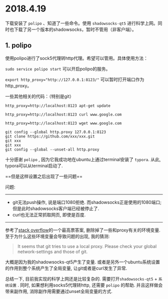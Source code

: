 # 2018.4.19

下载安装了 `polipo` 、知道了一些命令。使用 `shadowsocks-qt5` 进行科学上网。同时也下载了另一个版本的shadowsocks，暂时不管用（非客户端）。

## 1. polipo

使用polipo进行了sock5代理转http代理。希望可以管用。具体使用方法：

`sudo service polipo start` 可以开启polipo的服务。

`export http_proxy="http://127.0.0.1:8123/"` 可以暂时打开端口作为http_proxy。

一些其他相关的代码：（特别是git）

```shell
http_proxy=http://localhost:8123 apt-get update

http_proxy=http://localhost:8123 curl www.google.com

http_proxy=http://localhost:8123 wget www.google.com

git config --global http.proxy 127.0.0.1:8123
git clone https://github.com/xxx/xxx.git
git xxx
git xxx
git config --global --unset-all http.proxy
```

十分感谢 `polipo` , 因为它我成功地在ubuntu上通过terminal安装了 `typora`. 从此, typora可以从terminal启动了.



==但是这样设置之后出现了一些问题==

问题:

---

- git无法push操作, 说是端口1080拒绝. 而shadowsocks正是使用的1080端口;但是此时shadowsocks客户端已经被停止了.
- curl也无法正常抓取网页, 即使是百度.

---

参考了[stack overflow](https://stackoverflow.com/questions/24543372/git-cannot-clone-or-push-failed-to-connect-connection-refused)的一个最高票答案, 删除掉了一些和proxy有关的环境变量. 至于为什么这些环境变量会导致问题的出现, 我的猜测:

> It seems that git tries to use a local proxy. Please check your global network-settings  and those of git.

大概是因为我的shadowsocks-qt5产生了变量. 或者是另外一个ubuntu系统设置的作用到整个系统产生了全局变量, 让git或者是curl发生了异常.



总结一下,  目前我实现的科学上网还是比较复杂的. 需要打开`shadowsocks-qt5` + `系统设置` .
同时, 如果想利用socks5代理转http, 还需要 `polipo` 的帮助. 并且这样做会带来副作用, 消除副作用需要通过unset全局变量的方式.